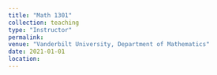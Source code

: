 ```yaml
---
title: "Math 1301"
collection: teaching
type: "Instructor"
permalink: 
venue: "Vanderbilt University, Department of Mathematics"
date: 2021-01-01
location: 
---
```

